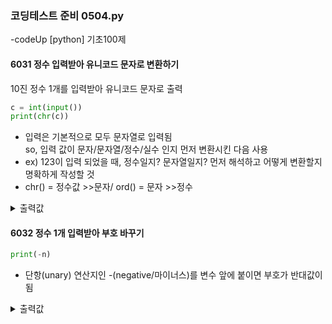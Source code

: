 ### 코딩테스트 준비 0504.py

-codeUp [python] 기초100제

#### 6031 정수 입력받아 유니코드 문자로 변환하기
10진 정수 1개를 입력받아 유니코드 문자로 출력
```py
c = int(input())
print(chr(c))
```
* 입력은 기본적으로 모두 문자열로 입력됨<br>
  so, 입력 값이 문자/문자열/정수/실수 인지 먼저 변환시킨 다음 사용
* ex) 123이 입력 되었을 때, 정수일지? 문자열일지? 먼저 해석하고 어떻게 변환할지 명확하게 작성할 것
* chr() = 정수값 >>문자/ ord() = 문자 >>정수
<details><summary>출력값</summary>
  입력값 : 65
  
  ```py
  A
  ```
  
  </details>

#### 6032 정수 1개 입력받아 부호 바꾸기
```py
print(-n)
```
* 단항(unary) 연산지인 -(negative/마이너스)를 변수 앞에 붙이면 부호가 반대값이 됨
<details><summary>출력값</summary>
  입력값 : -2
  
  ```py
  2
  ```
  
  </details>
